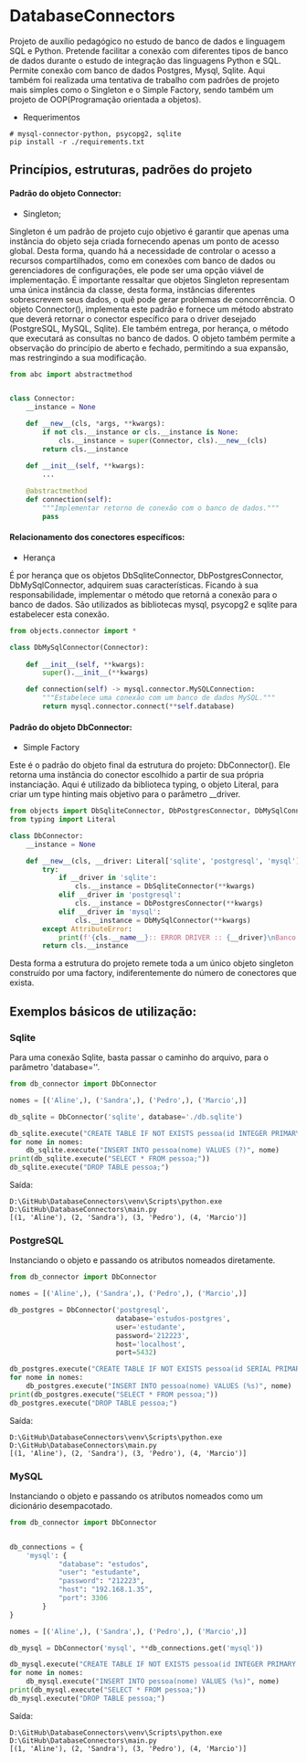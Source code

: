 # DatabaseConnectors
Projeto de auxílio pedagógico no estudo de banco de dados e linguagem SQL e Python. Pretende facilitar a conexão com 
diferentes tipos de banco de dados durante o estudo de integração das linguagens Python e SQL. Permite conexão com
banco de dados Postgres, Mysql, Sqlite. Aqui também foi realizada uma tentativa de trabalho com padrões de projeto 
mais simples como o Singleton e o Simple Factory, sendo também um projeto de OOP(Programação orientada a objetos).

- Requerimentos
```shell
# mysql-connector-python, psycopg2, sqlite
pip install -r ./requirements.txt
```

## Princípios, estruturas, padrões do projeto

#### Padrão do objeto Connector:
- Singleton;

Singleton é um padrão de projeto cujo objetivo é garantir que apenas uma instância do objeto seja criada fornecendo
apenas um ponto de acesso global. Desta forma, quando há a necessidade de controlar o acesso a recursos compartilhados, 
como em conexões com banco de dados ou gerenciadores de configurações, ele pode ser uma opção viável de implementação.
É importante ressaltar que objetos Singleton representam uma única instância da classe, desta forma, instâncias
diferentes sobrescrevem seus dados, o quê pode gerar problemas de concorrência. O objeto Connector(), implementa 
este padrão e fornece um método abstrato que deverá retornar o conector específico para o driver desejado (PostgreSQL, 
MySQL, Sqlite). Ele também entrega, por herança, o método que executará as consultas no banco de dados. O objeto também 
permite a observação do princípio de aberto e fechado, permitindo a sua expansão, mas restringindo a sua modificação. 
```python
from abc import abstractmethod


class Connector:
    __instance = None

    def __new__(cls, *args, **kwargs):
        if not cls.__instance or cls.__instance is None:
            cls.__instance = super(Connector, cls).__new__(cls)
        return cls.__instance

    def __init__(self, **kwargs):
        ...
    
    @abstractmethod
    def connection(self):
        """Implementar retorno de conexão com o banco de dados."""
        pass
```

#### Relacionamento dos conectores específicos:
- Herança

É por herança que os objetos DbSqliteConnector, DbPostgresConnector, DbMySqlConnector, adquirem suas características.
Ficando à sua responsabilidade, implementar o método que retorná a conexão para o banco de dados. São utilizados as 
bibliotecas mysql, psycopg2 e sqlite para estabelecer esta conexão.

```python
from objects.connector import *

class DbMySqlConnector(Connector):
    
    def __init__(self, **kwargs):
        super().__init__(**kwargs)

    def connection(self) -> mysql.connector.MySQLConnection:
        """Estabelece uma conexão com um banco de dados MySQL."""
        return mysql.connector.connect(**self.database)
```
#### Padrão do objeto DbConnector:
- Simple Factory

Este é o padrão do objeto final da estrutura do projeto: DbConnector(). Ele retorna uma instância do conector escolhido 
a partir de sua própria instanciação. Aqui é utilizado da biblioteca typing, o objeto Literal, para criar um type hinting
mais objetivo para o parâmetro __driver.

```python
from objects import DbSqliteConnector, DbPostgresConnector, DbMySqlConnector
from typing import Literal

class DbConnector:
    __instance = None

    def __new__(cls, __driver: Literal['sqlite', 'postgresql', 'mysql'], **kwargs):
        try:
            if __driver in 'sqlite':
                cls.__instance = DbSqliteConnector(**kwargs)
            elif __driver in 'postgresql':
                cls.__instance = DbPostgresConnector(**kwargs)
            elif __driver in 'mysql':
                cls.__instance = DbMySqlConnector(**kwargs)
        except AttributeError:
            print(f'{cls.__name__}:: ERROR DRIVER :: {__driver}\nBanco de dados não reconhecido.')
        return cls.__instance
```
Desta forma a estrutura do projeto remete toda a um único objeto singleton construído por uma factory, indiferentemente 
do número de conectores que exista.



## Exemplos básicos de utilização:

### Sqlite

Para uma conexão Sqlite, basta passar o caminho do arquivo, para o parâmetro 'database=''.

```python
from db_connector import DbConnector

nomes = [('Aline',), ('Sandra',), ('Pedro',), ('Marcio',)]

db_sqlite = DbConnector('sqlite', database='./db.sqlite')

db_sqlite.execute("CREATE TABLE IF NOT EXISTS pessoa(id INTEGER PRIMARY KEY AUTOINCREMENT, nome TEXT);")
for nome in nomes:
    db_sqlite.execute("INSERT INTO pessoa(nome) VALUES (?)", nome)
print(db_sqlite.execute("SELECT * FROM pessoa;"))
db_sqlite.execute("DROP TABLE pessoa;")

```
Saída:
```shell
D:\GitHub\DatabaseConnectors\venv\Scripts\python.exe D:\GitHub\DatabaseConnectors\main.py 
[(1, 'Aline'), (2, 'Sandra'), (3, 'Pedro'), (4, 'Marcio')]
```

### PostgreSQL

Instanciando o objeto e passando os atributos nomeados diretamente.

```python
from db_connector import DbConnector

nomes = [('Aline',), ('Sandra',), ('Pedro',), ('Marcio',)]

db_postgres = DbConnector('postgresql',
                          database='estudos-postgres',
                          user='estudante',
                          password='212223',
                          host='localhost',
                          port=5432)

db_postgres.execute("CREATE TABLE IF NOT EXISTS pessoa(id SERIAL PRIMARY KEY, nome VARCHAR(150));")
for nome in nomes:
    db_postgres.execute("INSERT INTO pessoa(nome) VALUES (%s)", nome)
print(db_postgres.execute("SELECT * FROM pessoa;"))
db_postgres.execute("DROP TABLE pessoa;")
```
Saída:
```shell
D:\GitHub\DatabaseConnectors\venv\Scripts\python.exe D:\GitHub\DatabaseConnectors\main.py 
[(1, 'Aline'), (2, 'Sandra'), (3, 'Pedro'), (4, 'Marcio')]
```

### MySQL

Instanciando o objeto e passando os atributos nomeados como um dicionário desempacotado.

```python
from db_connector import DbConnector


db_connections = {
    'mysql': {
            "database": "estudos",
            "user": "estudante",
            "password": "212223",
            "host": "192.168.1.35",
            "port": 3306
        }
}

nomes = [('Aline',), ('Sandra',), ('Pedro',), ('Marcio',)]

db_mysql = DbConnector('mysql', **db_connections.get('mysql'))

db_mysql.execute("CREATE TABLE IF NOT EXISTS pessoa(id INTEGER PRIMARY KEY AUTO_INCREMENT, nome VARCHAR(150));")
for nome in nomes:
    db_mysql.execute("INSERT INTO pessoa(nome) VALUES (%s)", nome)
print(db_mysql.execute("SELECT * FROM pessoa;"))
db_mysql.execute("DROP TABLE pessoa;")
```
Saída:
```shell
D:\GitHub\DatabaseConnectors\venv\Scripts\python.exe D:\GitHub\DatabaseConnectors\main.py 
[(1, 'Aline'), (2, 'Sandra'), (3, 'Pedro'), (4, 'Marcio')]
```
